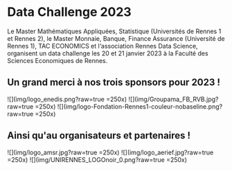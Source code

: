 # Data Challenge 2023

Le Master Mathématiques Appliquées, Statistique (Universités de Rennes 1 et Rennes 2), le Master Monnaie, Banque, Finance Assurance (Université de Rennes 1), TAC ECONOMICS et l‘association Rennes Data Science, organisent un data challenge les 20 et 21 janvier 2023 à la Faculté des Sciences Economiques de Rennes.

## Un grand merci à nos trois sponsors pour 2023 !
![](img/logo_enedis.png?raw=true =250x)
![](img/Groupama_FB_RVB.jpg?raw=true =250x)
![](img/logo-Fondation-Rennes1-couleur-nobaseline.png?raw=true =250x)

## Ainsi qu'au organisateurs et partenaires !
![](img/logo_amsr.jpg?raw=true =250x)
![](img/logo_aerief.jpg?raw=true =250x)
![](img/UNIRENNES_LOGOnoir_0.png?raw=true =250x)
